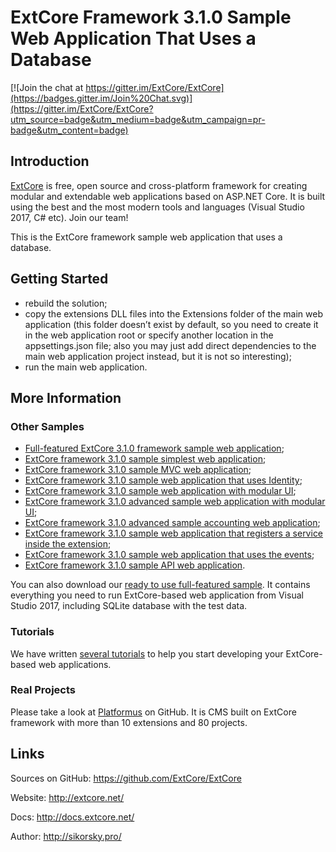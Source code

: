 # ExtCore Framework 3.1.0 Sample Web Application That Uses a Database

[![Join the chat at https://gitter.im/ExtCore/ExtCore](https://badges.gitter.im/Join%20Chat.svg)](https://gitter.im/ExtCore/ExtCore?utm_source=badge&utm_medium=badge&utm_campaign=pr-badge&utm_content=badge)

## Introduction

[ExtCore](https://github.com/ExtCore/ExtCore) is free, open source and cross-platform framework for creating
modular and extendable web applications based on ASP.NET Core. It is built using the best and the most modern
tools and languages (Visual Studio 2017, C# etc). Join our team!

This is the ExtCore framework sample web application that uses a database.

## Getting Started

* rebuild the solution;
* copy the extensions DLL files into the Extensions folder of the main web application (this folder doesn’t exist by default,
so you need to create it in the web application root or specify another location in the appsettings.json file; also you may just
add direct dependencies to the main web application project instead, but it is not so interesting);
* run the main web application.

## More Information

### Other Samples

* [Full-featured ExtCore 3.1.0 framework sample web application](https://github.com/ExtCore/ExtCore-Sample);
* [ExtCore framework 3.1.0 sample simplest web application](https://github.com/ExtCore/ExtCore-Sample-Simplest);
* [ExtCore framework 3.1.0 sample MVC web application](https://github.com/ExtCore/ExtCore-Sample-Mvc);
* [ExtCore framework 3.1.0 sample web application that uses Identity](https://github.com/ExtCore/ExtCore-Sample-Identity);
* [ExtCore framework 3.1.0 sample web application with modular UI](https://github.com/ExtCore/ExtCore-Sample-Modular-Ui);
* [ExtCore framework 3.1.0 advanced sample web application with modular UI](https://github.com/ExtCore/ExtCore-Sample-Modular-Ui-Adv);
* [ExtCore framework 3.1.0 advanced sample accounting web application](https://github.com/ExtCore/ExtCore-Sample-Accounting);
* [ExtCore framework 3.1.0 sample web application that registers a service inside the extension](https://github.com/ExtCore/ExtCore-Sample-Service);
* [ExtCore framework 3.1.0 sample web application that uses the events](https://github.com/ExtCore/ExtCore-Sample-Events);
* [ExtCore framework 3.1.0 sample API web application](https://github.com/ExtCore/ExtCore-Sample-Api).

You can also download our [ready to use full-featured sample](http://extcore.net/files/ExtCore-Sample-3.1.0.zip).
It contains everything you need to run ExtCore-based web application from Visual Studio 2017, including SQLite
database with the test data.

### Tutorials

We have written [several tutorials](http://docs.extcore.net/en/latest/getting_started/index.html)
to help you start developing your ExtCore-based web applications.

### Real Projects

Please take a look at [Platformus](https://github.com/Platformus/Platformus) on GitHub. It is CMS
built on ExtCore framework with more than 10 extensions and 80 projects.

## Links

Sources on GitHub: https://github.com/ExtCore/ExtCore

Website: http://extcore.net/

Docs: http://docs.extcore.net/

Author: http://sikorsky.pro/